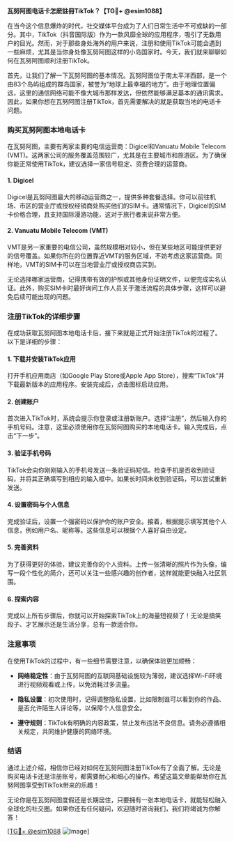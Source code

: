 **瓦努阿图电话卡怎麽註冊TikTok？【TG💪+ @esim1088】**

在当今这个信息爆炸的时代，社交媒体平台成为了人们日常生活中不可或缺的一部分。其中，TikTok（抖音国际版）作为一款风靡全球的应用程序，吸引了无数用户的目光。然而，对于那些身处海外的用户来说，注册和使用TikTok可能会遇到一些麻烦，尤其是当你身处像瓦努阿图这样的小岛国家时。今天，我们就来聊聊如何在瓦努阿图顺利注册TikTok。

首先，让我们了解一下瓦努阿图的基本情况。瓦努阿图位于南太平洋西部，是一个由83个岛屿组成的群岛国家，被誉为“地球上最幸福的地方”。由于地理位置偏远，这里的通信网络可能不像大城市那样发达，但依然能够满足基本的通讯需求。因此，如果你想在瓦努阿图注册TikTok，首先需要解决的就是获取当地的电话卡问题。

### **购买瓦努阿图本地电话卡**

在瓦努阿图，主要有两家主要的电信运营商：Digicel和Vanuatu Mobile Telecom (VMT)。这两家公司的服务覆盖范围较广，尤其是在主要城市和旅游区。为了确保你能正常使用TikTok，建议选择一家信号稳定、资费合理的运营商。

#### **1. Digicel**
Digicel是瓦努阿图最大的移动运营商之一，提供多种套餐选择。你可以前往机场、市区的营业厅或授权经销商处购买他们的SIM卡。通常情况下，Digicel的SIM卡价格合理，且支持国际漫游功能，这对于旅行者来说非常方便。

#### **2. Vanuatu Mobile Telecom (VMT)**
VMT是另一家重要的电信公司，虽然规模相对较小，但在某些地区可能提供更好的信号覆盖。如果你所在的位置靠近VMT的服务区域，不妨考虑这家运营商。同样地，VMT的SIM卡可以在当地营业厅或授权商店买到。

无论选择哪家运营商，记得携带有效的护照或其他身份证明文件，以便完成实名认证。此外，购买SIM卡时最好询问工作人员关于激活流程的具体步骤，这样可以避免后续可能出现的问题。

### **注册TikTok的详细步骤**

在成功获取瓦努阿图本地电话卡后，接下来就是正式开始注册TikTok的过程了。以下是详细的步骤：

#### **1. 下载并安装TikTok应用**
打开手机应用商店（如Google Play Store或Apple App Store），搜索“TikTok”并下载最新版本的应用程序。安装完成后，点击图标启动应用。

#### **2. 创建账户**
首次进入TikTok时，系统会提示你登录或注册新账户。选择“注册”，然后输入你的手机号码。注意，这里必须使用你在瓦努阿图购买的本地电话卡。输入完成后，点击“下一步”。

#### **3. 验证手机号码**
TikTok会向你刚刚输入的手机号发送一条验证码短信。检查手机是否收到验证码，并将其正确填写到相应的输入框中。如果长时间未收到验证码，可以尝试重新发送。

#### **4. 设置密码与个人信息**
完成验证后，设置一个强密码以保护你的账户安全。接着，根据提示填写其他个人信息，例如用户名、昵称等。这些信息可以根据个人喜好自由设定。

#### **5. 完善资料**
为了获得更好的体验，建议完善你的个人资料。上传一张清晰的照片作为头像，编写一段个性化的简介，还可以关注一些感兴趣的创作者，这样就能更快融入社区氛围。

#### **6. 探索内容**
完成以上所有步骤后，你就可以开始探索TikTok上的海量短视频了！无论是搞笑段子、才艺展示还是生活分享，总有一款适合你。

### **注意事项**

在使用TikTok的过程中，有一些细节需要注意，以确保体验更加顺畅：

- **网络稳定性**：由于瓦努阿图的互联网基础设施较为薄弱，建议选择Wi-Fi环境进行视频观看或上传，以免消耗过多流量。
  
- **隐私设置**：初次使用时，记得调整隐私设置，比如限制谁可以看到你的作品、是否允许陌生人评论等，以保障个人信息安全。

- **遵守规则**：TikTok有明确的内容政策，禁止发布违法不良信息。请务必遵循相关规定，共同维护健康的网络环境。

### **结语**

通过上述介绍，相信你已经对如何在瓦努阿图注册TikTok有了全面了解。无论是购买电话卡还是注册账号，都需要耐心和细心的操作。希望这篇文章能帮助你在瓦努阿图享受到TikTok带来的乐趣！

无论你是在瓦努阿图度假还是长期居住，只要拥有一张本地电话卡，就能轻松融入全球化的社交圈。如果你还有任何疑问，欢迎随时咨询我们，我们将竭诚为你解答！

[[TG💪+ @esim1088](https://t.me/s/esim1088) ![Image](https://i.postimg.cc/4NQfJmqS/Snipaste-2025-05-13-00-14-12.png)]